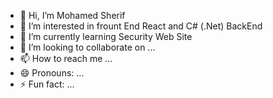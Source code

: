- 👋 Hi, I’m Mohamed Sherif
- 👀 I’m interested in frount End React and  C# (.Net) BackEnd  
- 🌱 I’m currently learning Security Web Site
- 💞️ I’m looking to collaborate on ...
- 📫 How to reach me ...
- 😄 Pronouns: ...
- ⚡ Fun fact: ...

<!---
mohamedsherif301/mohamedsherif301 is a ✨ special ✨ repository because its `README.md` (this file) appears on your GitHub profile.
You can click the Preview link to take a look at your changes.
--->
